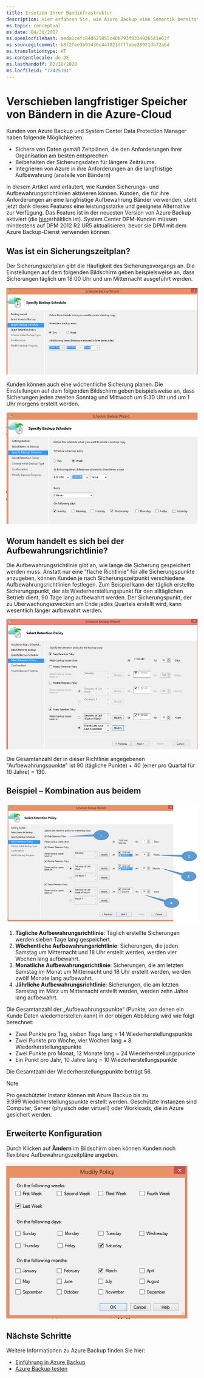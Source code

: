 ```yaml
---
title: Ersetzen Ihrer Bandinfrastruktur
description: Hier erfahren Sie, wie Azure Backup eine Semantik bereitstellt, die derjenigen von Bandsicherungen ähnelt, damit Sie Ihre Daten in Azure sichern und wiederherstellen können.
ms.topic: conceptual
ms.date: 04/30/2017
ms.openlocfilehash: aeda1cefc84d425855c40b793f8334936541e63f
ms.sourcegitcommit: b8f2fee3b93436c44f021dff7abe28921da72a6d
ms.translationtype: HT
ms.contentlocale: de-DE
ms.lasthandoff: 02/18/2020
ms.locfileid: "77425101"
---
```

# <a name="move-your-long-term-storage-from-tape-to-the-azure-cloud"></a>Verschieben langfristiger Speicher von Bändern in die Azure-Cloud

Kunden von Azure Backup und System Center Data Protection Manager haben folgende Möglichkeiten:

* Sichern von Daten gemäß Zeitplänen, die den Anforderungen ihrer Organisation am besten entsprechen
* Beibehalten der Sicherungsdaten für längere Zeiträume.
* Integrieren von Azure in ihre Anforderungen an die langfristige Aufbewahrung (anstelle von Bändern)

In diesem Artikel wird erläutert, wie Kunden Sicherungs- und Aufbewahrungsrichtlinien aktivieren können. Kunden, die für ihre Anforderungen an eine langfristige Aufbewahrung Bänder verwenden, steht jetzt dank dieses Features eine leistungsstarke und geeignete Alternative zur Verfügung. Das Feature ist in der neuesten Version von Azure Backup aktiviert (die [hier](https://aka.ms/azurebackup_agent)erhältlich ist). System Center DPM-Kunden müssen mindestens auf DPM 2012 R2 UR5 aktualisieren, bevor sie DPM mit dem Azure Backup-Dienst verwenden können.

## <a name="what-is-the-backup-schedule"></a>Was ist ein Sicherungszeitplan?

Der Sicherungszeitplan gibt die Häufigkeit des Sicherungsvorgangs an. Die Einstellungen auf dem folgenden Bildschirm geben beispielsweise an, dass Sicherungen täglich um 18:00 Uhr und um Mitternacht ausgeführt werden.

![Täglicher Zeitplan](./media/backup-azure-backup-cloud-as-tape/dailybackupschedule.png)

Kunden können auch eine wöchentliche Sicherung planen. Die Einstellungen auf dem folgenden Bildschirm geben beispielsweise an, dass Sicherungen jeden zweiten Sonntag und Mittwoch um 9:30 Uhr und um 1 Uhr morgens erstellt werden.

![Wöchentlicher Zeitplan](./media/backup-azure-backup-cloud-as-tape/weeklybackupschedule.png)

## <a name="what-is-the-retention-policy"></a>Worum handelt es sich bei der Aufbewahrungsrichtlinie?

Die Aufbewahrungsrichtlinie gibt an, wie lange die Sicherung gespeichert werden muss. Anstatt nur eine "flache Richtlinie" für alle Sicherungspunkte anzugeben, können Kunden je nach Sicherungszeitpunkt verschiedene Aufbewahrungsrichtlinien festlegen. Zum Beispiel kann der täglich erstellte Sicherungspunkt, der als Wiederherstellungspunkt für den alltäglichen Betrieb dient, 90 Tage lang aufbewahrt werden. Der Sicherungspunkt, der zu Überwachungszwecken am Ende jedes Quartals erstellt wird, kann wesentlich länger aufbewahrt werden.

![Aufbewahrungsrichtlinie](./media/backup-azure-backup-cloud-as-tape/retentionpolicy.png)

Die Gesamtanzahl der in dieser Richtlinie angegebenen "Aufbewahrungspunkte" ist 90 (tägliche Punkte) + 40 (einer pro Quartal für 10 Jahre) = 130.

## <a name="example--putting-both-together"></a>Beispiel – Kombination aus beidem

![Beispielbildschirm](./media/backup-azure-backup-cloud-as-tape/samplescreen.png)

1. **Tägliche Aufbewahrungsrichtlinie**: Täglich erstellte Sicherungen werden sieben Tage lang gespeichert.
2. **Wöchentliche Aufbewahrungsrichtlinie**: Sicherungen, die jeden Samstag um Mitternacht und 18 Uhr erstellt werden, werden vier Wochen lang aufbewahrt.
3. **Monatliche Aufbewahrungsrichtlinie**: Sicherungen, die am letzten Samstag im Monat um Mitternacht und 18 Uhr erstellt werden, werden zwölf Monate lang aufbewahrt.
4. **Jährliche Aufbewahrungsrichtlinie**: Sicherungen, die am letzten Samstag im März um Mitternacht erstellt werden, werden zehn Jahre lang aufbewahrt.

Die Gesamtanzahl der „Aufbewahrungspunkte“ (Punkte, von denen ein Kunde Daten wiederherstellen kann) in der obigen Abbildung wird wie folgt berechnet:

* Zwei Punkte pro Tag, sieben Tage lang = 14 Wiederherstellungspunkte
* Zwei Punkte pro Woche, vier Wochen lang = 8 Wiederherstellungspunkte
* Zwei Punkte pro Monat, 12 Monate lang = 24 Wiederherstellungspunkte
* Ein Punkt pro Jahr, 10 Jahre lang = 10 Wiederherstellungspunkte

Die Gesamtzahl der Wiederherstellungspunkte beträgt 56.

> [!NOTE]
> Pro geschützter Instanz können mit Azure Backup bis zu 9.999 Wiederherstellungspunkte erstellt werden. Geschützte Instanzen sind Computer, Server (physisch oder virtuell) oder Workloads, die in Azure gesichert werden.
>

## <a name="advanced-configuration"></a>Erweiterte Konfiguration

Durch Klicken auf **Ändern** im Bildschirm oben können Kunden noch flexiblere Aufbewahrungszeitpläne angeben.

![Ändern](./media/backup-azure-backup-cloud-as-tape/modify.png)

## <a name="next-steps"></a>Nächste Schritte

Weitere Informationen zu Azure Backup finden Sie hier:

* [Einführung in Azure Backup](backup-introduction-to-azure-backup.md)
* [Azure Backup testen](backup-try-azure-backup-in-10-mins.md)
